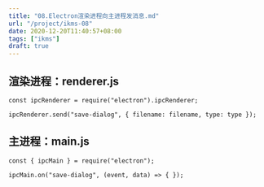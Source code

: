 ```yaml
---
title: "08.Electron渲染进程向主进程发消息.md"
url: "/project/ikms-08"
date: 2020-12-20T11:40:57+08:00
tags: ["ikms"]
draft: true
---
```


## 渲染进程：renderer.js

```
const ipcRenderer = require("electron").ipcRenderer;

ipcRenderer.send("save-dialog", { filename: filename, type: type });
```

## 主进程：main.js

```
const { ipcMain } = require("electron");

ipcMain.on("save-dialog", (event, data) => { });
```

